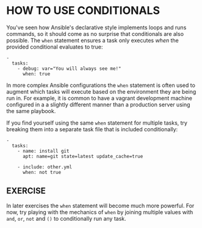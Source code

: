 # HOW TO USE CONDITIONALS

You've seen how Ansible's declarative style implements loops and runs commands,
so it should come as no surprise that conditionals are also possible. The `when`
statement ensures a task only executes *when* the provided conditional evaluates
to true:

```
-
  tasks:
    - debug: var="You will always see me!"
      when: true
```

In more complex Ansible configurations the `when` statement is often used to
augment which tasks will execute based on the environment they are being run in.
For example, it is common to have a vagrant development machine configured in a
a slightly different manner than a production server using the same playbook.

If you find yourself using the same `when` statement for multiple tasks, try
breaking them into a separate task file that is included conditionally:

```
-
  tasks:
    - name: install git
      apt: name=git state=latest update_cache=true

    - include: other.yml
      when: not true
```

## EXERCISE

In later exercises the `when` statement will become much more powerful. For now,
try playing with the mechanics of `when` by joining multiple values with `and`,
`or`, `not` and `()` to conditionally run any task.
